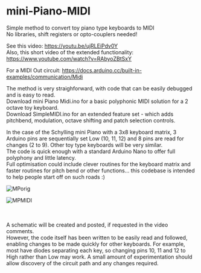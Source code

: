 # mini-Piano-MIDI
Simple method to convert toy piano type keyboards to MIDI 
<br>
No libraries, shift registers or opto-couplers needed!
<br>

See this video:  https://youtu.be/ujRLEiPdv0Y <br>
Also, this short video of the extended functionality: https://www.youtube.com/watch?v=RAbyoZBtSxY  

For a MIDI Out circuit: https://docs.arduino.cc/built-in-examples/communication/Midi

The method is very straighforward, with code that can be easily debugged and is easy to read. <br>
Download mini Piano Midi.ino for a basic polyphonic MIDI solution for a 2 octave toy keyboard. <br>
Download SimpleMIDI.ino for an extended feature set - which adds pitchbend, modulation, octave shifting and patch selection controls. <br>

In the case of the Schylling mini Piano with a 3x8 keyboard matrix, 3 Arduino pins are sequentially set Low (10, 11, 12) and 8 pins are read for changes (2 to 9). Other toy type keyboards will be very similar. <br>
The code is quick enough with a standard Arduino Nano to offer full polyphony and little latency. <br>
Full optimisation could include clever routines for the keyboard matrix and faster routines for pitch bend or other functions... this codebase is intended to help people start off on such roads  :)

![MPorig](https://github.com/Slider2732-2/mini-Piano-MIDI/assets/119638809/e31f9035-7ee0-43fc-bef8-ff5cf477ae1f)

![MPMIDI](https://github.com/Slider2732-2/mini-Piano-MIDI/assets/119638809/c9666064-ca6d-44d6-897a-dac432f80a8c)

<br>
<br>
A schematic will be created and posted, if requested in the video comments.
<br>
However, the code itself has been written to be easily read and followed, enabling changes to be made quickly for other keyboards. For example, most have diodes separating each key, so changing pins 10, 11 and 12 to High rather than Low may work. A small amount of experimentation should allow discovery of the circuit path and any changes required.  
